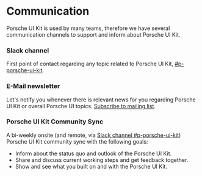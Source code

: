 # Communication

Porsche UI Kit is used by many teams, therefore we have several communication channels to support and inform about Porsche UI Kit.

### Slack channel
First point of contact regarding any topic related to Porsche UI Kit, [#p-porsche-ui-kit](https://porsche.slack.com/messages/CDNR2AEH2).

### E-Mail newsletter
Let's notify you whenever there is relevant news for you regarding Porsche UI Kit or overall Porsche UI topics. [Subscribe to mailing list](http://eepurl.com/ghVSjH).

### Porsche UI Kit Community Sync
A bi-weekly onsite (and remote, via [Slack channel #p-porsche-ui-kit](https://porsche.slack.com/messages/CDNR2AEH2)) Porsche UI Kit community sync with the following goals:
* Inform about the status quo and outlook of the Porsche UI Kit.
* Share and discuss current working steps and get feedback together.
* Show and see what you built on and with the Porsche UI Kit.
